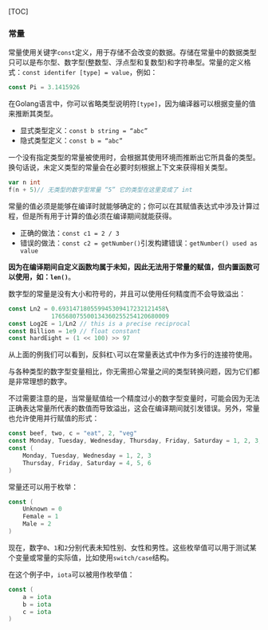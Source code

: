 [TOC]

### 常量

常量使用关键字`const`定义，用于存储不会改变的数据。存储在常量中的数据类型只可以是布尔型、数字型(整数型、浮点型和复数型)和字符串型。常量的定义格式：`const identifer [type] = value`，例如：

```go
const Pi = 3.1415926
```

在Golang语言中，你可以省略类型说明符`[type]`，因为编译器可以根据变量的值来推断其类型。

* 显式类型定义：`const b string = “abc”`
* 隐式类型定义：`const b = “abc”`

一个没有指定类型的常量被使用时，会根据其使用环境而推断出它所具备的类型。换句话说，未定义类型的常量会在必要时刻根据上下文来获得相关类型。

```go
var n int
f(n + 5)// 无类型的数字型常量 “5” 它的类型在这里变成了 int
```

常量的值必须是能够在编译时就能够确定的；你可以在其赋值表达式中涉及计算过程，但是所有用于计算的值必须在编译期间就能获得。

* 正确的做法：`const c1 = 2 / 3`
* 错误的做法：`const c2 = getNumber()`引发构建错误：`getNumber() used as value`

**因为在编译期间自定义函数均属于未知，因此无法用于常量的赋值，但内置函数可以使用，如：`len()`**。

数字型的常量是没有大小和符号的，并且可以使用任何精度而不会导致溢出：

```go
const Ln2 = 0.693147180559945309417232121458\
			176568075500134360255254120680009
const Log2E = 1/Ln2 // this is a precise reciprocal
const Billion = 1e9 // float constant
const hardEight = (1 << 100) >> 97
```

从上面的例我们可以看到，反斜杠`\`可以在常量表达式中作为多行的连接符使用。

与各种类型的数字型变量相比，你无需担心常量之间的类型转换问题，因为它们都是非常理想的数字。

不过需要注意的是，当常量赋值给一个精度过小的数字型变量时，可能会因为无法正确表达常量所代表的数值而导致溢出，这会在编译期间就引发错误。另外，常量也允许使用并行赋值的形式：

```go
const beef, two, c = "eat", 2, "veg"
const Monday, Tuesday, Wednesday, Thursday, Friday, Saturday = 1, 2, 3, 4, 5, 6
const (
	Monday, Tuesday, Wednesday = 1, 2, 3
	Thursday, Friday, Saturday = 4, 5, 6
)
```

常量还可以用于枚举：

```go
const (
	Unknown = 0
	Female = 1
	Male = 2
)
```

现在，数字`0`、`1`和`2`分别代表未知性别、女性和男性。这些枚举值可以用于测试某个变量或常量的实际值，比如使用`switch/case`结构。

在这个例子中，`iota`可以被用作枚举值：

```go
const (
	a = iota
	b = iota
	c = iota
)
```




